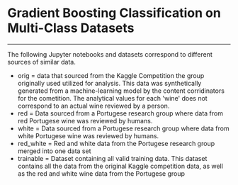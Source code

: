 # Gradient Boosting Classification on Multi-Class Datasets
---
The following Jupyter notebooks and datasets correspond to different sources of similar data.
- orig = data that sourced from the Kaggle Competition the group originally used utilized for analysis.  This data was synthetically generated from a machine-learning model by the content corridinators for the cometition.  The analytical values for each 'wine' does not correspond to an actual wine reviewed by a person.
- red = Data sourced from a Portugese research group where data from red Portugese wine was reviewed by humans.
- white = Data sourced from a Portugese research group where data from white Portugese wine was reviewed by humans.
- red_white = Red and white data from the Portugese research group merged into one data set
- trainable = Dataset containing all valid training data.  This dataset contains all the data from the original Kaggle competition data, as well as the red and white wine data from the Portugese group
